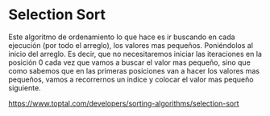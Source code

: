 # Selection Sort

Este algoritmo de ordenamiento lo que hace es ir buscando en cada ejecución (por todo el arreglo), los valores mas pequeños. Poniéndolos al inicio del arreglo. Es decir, que no necesitaremos iniciar las iteraciones en la posición 0 cada vez que vamos a buscar el valor mas pequeño, sino que como sabemos que en las primeras posiciones van a hacer los valores mas pequeños, vamos a recorrernos un indice y colocar el valor mas pequeño siguiente.

https://www.toptal.com/developers/sorting-algorithms/selection-sort
